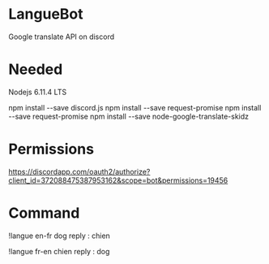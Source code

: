 # LangueBot
Google translate API on discord


# Needed
Nodejs 6.11.4 LTS

npm install --save discord.js
npm install --save request-promise
npm install --save request-promise
npm install --save node-google-translate-skidz


# Permissions
https://discordapp.com/oauth2/authorize?client_id=372088475387953162&scope=bot&permissions=19456

# Command
!langue en-fr dog
reply : chien

!langue fr-en chien
reply : dog
